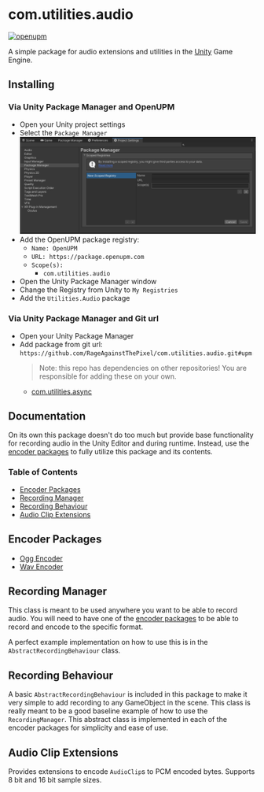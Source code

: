 # com.utilities.audio

[![openupm](https://img.shields.io/npm/v/com.utilities.audio?label=openupm&registry_uri=https://package.openupm.com)](https://openupm.com/packages/com.utilities.audio/)

A simple package for audio extensions and utilities in the [Unity](https://unity.com/) Game Engine.

## Installing

### Via Unity Package Manager and OpenUPM

- Open your Unity project settings
- Select the `Package Manager`
![scoped-registries](images/package-manager-scopes.png)
- Add the OpenUPM package registry:
  - `Name: OpenUPM`
  - `URL: https://package.openupm.com`
  - `Scope(s):`
    - `com.utilities.audio`
- Open the Unity Package Manager window
- Change the Registry from Unity to `My Registries`
- Add the `Utilities.Audio` package

### Via Unity Package Manager and Git url

- Open your Unity Package Manager
- Add package from git url: `https://github.com/RageAgainstThePixel/com.utilities.audio.git#upm`
  > Note: this repo has dependencies on other repositories! You are responsible for adding these on your own.
  - [com.utilities.async](https://github.com/RageAgainstThePixel/com.utilities.async)

## Documentation

On its own this package doesn't do too much but provide base functionality for recording audio in the Unity Editor and during runtime. Instead, use the [encoder packages](#encoder-packages) to fully utilize this package and its contents.

### Table of Contents

- [Encoder Packages](#encoder-packages)
- [Recording Manager](#recording-manager)
- [Recording Behaviour](#recording-behaviour)
- [Audio Clip Extensions](#audio-clip-extensions)

## Encoder Packages

- [Ogg Encoder](https://github.com/RageAgainstThePixel/com.utilities.encoder.ogg)
- [Wav Encoder](https://github.com/RageAgainstThePixel/com.utilities.encoder.wav)

## Recording Manager

This class is meant to be used anywhere you want to be able to record audio. You will need to have one of the [encoder packages](#encoder-packages) to be able to record and encode to the specific format.

A perfect example implementation on how to use this is in the `AbstractRecordingBehaviour` class.

## Recording Behaviour

A basic `AbstractRecordingBehaviour` is included in this package to make it very simple to add recording to any GameObject in the scene. This class is really meant to be a good baseline example of how to use the `RecordingManager`. This abstract class is implemented in each of the encoder packages for simplicity and ease of use.

## Audio Clip Extensions

Provides extensions to encode `AudioClip`s to PCM encoded bytes.
Supports 8 bit and 16 bit sample sizes.
